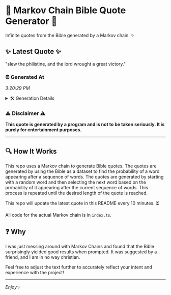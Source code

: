 # 📖 Markov Chain Bible Quote Generator 📖

Infinite quotes from the Bible generated by a Markov chain. ✨

## ✨ Latest Quote ✨
"slew the philistine, and the lord wrought a great victory."

### ⏰ Generated At
*3:20:29 PM*

<details>
    <summary>🛠️ Generation Details</summary>
    <p>
        <strong>🌱 Seed:</strong> slew<br>
        <strong>🔄 Iterations:</strong> 9<br>
        <strong>📜 Context History:</strong><br>[ slew ]: the<br>[ slew, the ]: philistine,<br>[ slew, the, philistine, ]: and<br>[ slew, the, philistine,, and ]: the<br>[ slew, the, philistine,, and, the ]: lord<br>[ slew, the, philistine,, and, the, lord ]: wrought<br>[ the, philistine,, and, the, lord, wrought ]: a<br>[ philistine,, and, the, lord, wrought, a ]: great<br>[ and, the, lord, wrought, a, great ]: victory.<br>
    </p>
</details>

### ⚠️ Disclaimer ⚠️
**This quote is generated by a program and is not to be taken seriously. It is purely for entertainment purposes.**

---

## 🔍 How It Works

This repo uses a Markov chain to generate Bible quotes. The quotes are generated by using the Bible as a dataset to find the probability of a word appearing after a sequence of words. The quotes are generated by starting with a random word and then selecting the next word based on the probability of it appearing after the current sequence of words. This process is repeated until the desired length of the quote is reached.

This repo will update the latest quote in this README every 10 minutes. ⏳

All code for the actual Markov chain is in `index.ts`.

## ❓ Why

I was just messing around with Markov Chains and found that the Bible surprisingly yielded good results when prompted. 
It was suggested by a friend, and I am in no way christian.

Feel free to adjust the text further to accurately reflect your intent and experience with the project!

---

*Enjoy*✨
